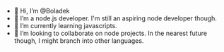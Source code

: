 - 👋 Hi, I’m @Boladek
- 👀 I’m a node.js developer. I'm still an aspiring node developer though.
- 🌱 I’m currently learning javascripts.
- 💞️ I’m looking to collaborate on node projects. In the nearest future though, I might branch into other languages.

<!---
Boladek/Boladek is a ✨ special ✨ repository because its `README.md` (this file) appears on your GitHub profile.
You can click the Preview link to take a look at your changes.
--->
